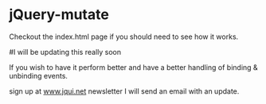 jQuery-mutate
=============
Checkout the index.html page if you should need to see how it works.

#I will be updating this really soon


If you wish to have it perform better and have a better handling of binding & unbinding events.

sign up at www.jqui.net newsletter I will send an email with an update.

